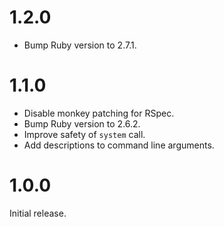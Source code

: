# 1.2.0
- Bump Ruby version to 2.7.1.

# 1.1.0
- Disable monkey patching for RSpec.
- Bump Ruby version to 2.6.2.
- Improve safety of `system` call.
- Add descriptions to command line arguments.

# 1.0.0
Initial release.
